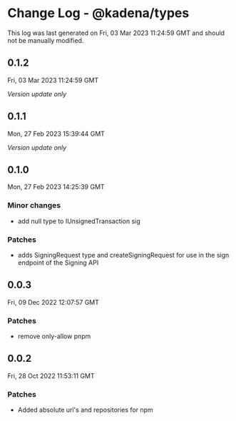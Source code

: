 # Change Log - @kadena/types

This log was last generated on Fri, 03 Mar 2023 11:24:59 GMT and should not be manually modified.

## 0.1.2
Fri, 03 Mar 2023 11:24:59 GMT

_Version update only_

## 0.1.1
Mon, 27 Feb 2023 15:39:44 GMT

_Version update only_

## 0.1.0
Mon, 27 Feb 2023 14:25:39 GMT

### Minor changes

- add null type to IUnsignedTransaction sig

### Patches

- adds SigningRequest type and createSigningRequest for use in the sign endpoint of the Signing API

## 0.0.3
Fri, 09 Dec 2022 12:07:57 GMT

### Patches

- remove only-allow pnpm

## 0.0.2
Fri, 28 Oct 2022 11:53:11 GMT

### Patches

- Added absolute url's and repositories for npm

